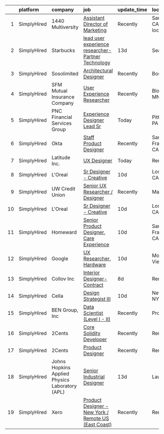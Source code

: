 

|    | platform    | company                                        | job                                                                                                                                                                  | update_time   | location                   |
|---:|:------------|:-----------------------------------------------|:---------------------------------------------------------------------------------------------------------------------------------------------------------------------|:--------------|:---------------------------|
|  1 | SimplyHired | 1440 Multiversity                              | [Assistant Director of Marketing](https://www.simplyhired.com/job/pXtdIG1oXZXel-tcMpkP_IElWOCVHUVsbgoLj2a-x723C37hLZDrxQ?q=generative+designer)                      | Recently      | Santa Cruz, CA +1 location |
|  2 | SimplyHired | Starbucks                                      | [lead user experience researcher- Partner Technology](https://www.simplyhired.com/job/WZyG_n2j29D7uGQmy1clSan8Z6dZbbDW9uVzCxG2IsiaPFk8V1cw-A?q=generative+designer)  | 13d           | Seattle, WA                |
|  3 | SimplyHired | Sosolimited                                    | [Architectural Designer](https://www.simplyhired.com/job/1wnZZjS_T2B-Khb33FLg8m5W26VpFJO-O7M0joPbDLzOi2-l3WqCTg?q=generative+designer)                               | Recently      | Boston, MA                 |
|  4 | SimplyHired | SFM Mutual Insurance Company                   | [User Experience Researcher](https://www.simplyhired.com/job/q7YkSDr49eIMyGsjnEsWzQDcdRzh4LJi6vHhnUzHogohwIPFoCfm4w?q=generative+designer)                           | Recently      | Bloomington, MN            |
|  5 | SimplyHired | PNC Financial Services Group                   | [Experience Designer Lead Sr](https://www.simplyhired.com/job/_KfcOn6A7tMjpsnQaJRGLB6Tp36hXLW0dvaWWhpUBBaD9-yU1GFFMw?q=generative+designer)                          | Today         | Pittsburgh, PA             |
|  6 | SimplyHired | Okta                                           | [Staff Product Designer](https://www.simplyhired.com/job/XTWycakfgT3dbDt_BsPJw0WRyZQPa588d3r1AJy6SmvZf0LajTeckw?q=generative+designer)                               | Recently      | San Francisco, CA          |
|  7 | SimplyHired | Latitude Inc.                                  | [UX Designer](https://www.simplyhired.com/job/80sgAcC9vSXFtFZ1tIWzsJ0uJ0iGGziCp81V6Rxq88YW_nAoL_Qx5A?q=generative+designer)                                          | Today         | Remote                     |
|  8 | SimplyHired | L'Oreal                                        | [Sr Designer - Creative](https://www.simplyhired.com/job/QinnBfWW1Dpw5513aYELTSJ_tC5va4sc2NdX_U9wQc8674XiZCBbCQ?q=generative+designer)                               | 10d           | Los Angeles, CA            |
|  9 | SimplyHired | UW Credit Union                                | [Senior UX Researcher / Designer](https://www.simplyhired.com/job/fan7Ko4X7PM0bGVsx3HklRDy9pfoUm9RnD5M-9Tzu_zep_bB1t3QfQ?q=generative+designer)                      | Recently      | Madison, WI                |
| 10 | SimplyHired | L'Oreal                                        | [Sr Designer - Creative](https://www.simplyhired.com/job/QinnBfWW1Dpw5513aYELTSJ_tC5va4sc2NdX_U9wQc8674XiZCBbCQ?q=generative+designer)                               | 10d           | Los Angeles, CA            |
| 11 | SimplyHired | Homeward                                       | [Senior Product Designer, Care Experience](https://www.simplyhired.com/job/wqyzo7AADYQKQNAg2pD5syfNDwVM071qMvVL3orygFmu_AwHuGcG5Q?q=generative+designer)             | 10d           | San Francisco, CA          |
| 12 | SimplyHired | Google                                         | [UX Researcher, Hardware](https://www.simplyhired.com/job/39fdBQ0tlySmYMNSLCf7WqSbtzqwciZlK3jGt8KZpEJ_75gPb-fN_w?q=generative+designer)                              | 10d           | Mountain View, CA          |
| 13 | SimplyHired | Collov Inc                                     | [Interior Designer-Contract](https://www.simplyhired.com/job/YZT96NOPwpiIDkZDNsM_1MmXl7GZOj1Q_Ghf9yHHNy9mn8aayWDjoA?q=generative+designer)                           | 8d            | Remote                     |
| 14 | SimplyHired | Cella                                          | [Design Strategist III](https://www.simplyhired.com/job/B2jJi54zJ_71xO_-EHN86j9XrkzAzIoEkx7QiU9aBf1GayEuOAZ_qQ?q=generative+designer)                                | 10d           | New York, NY               |
| 15 | SimplyHired | BEN Group, Inc                                 | [Data Scientist (Level I - II)](https://www.simplyhired.com/job/tmv5vgoSXu7itrWFr56ue6HeBITKBmNb720Q6QKiPbJR5PrsGndg4g?q=generative+designer)                        | Recently      | Provo, UT                  |
| 16 | SimplyHired | 2Cents                                         | [Core Solidity Developer](https://www.simplyhired.com/job/yaTegn-ORs8Xd35tTGfbV12cQTOp2DiyeY9m5_FSPmo1bC_GefnhsA?q=generative+designer)                              | Recently      | Remote                     |
| 17 | SimplyHired | 2Cents                                         | [Product Designer](https://www.simplyhired.com/job/hfDbNr8nE59mZFMKpfn6QfxbSTb1dwOOakE4x9PO6RQwDAuXGUzsaw?q=generative+designer)                                     | Recently      | Remote                     |
| 18 | SimplyHired | Johns Hopkins Applied Physics Laboratory (APL) | [Senior Industrial Designer](https://www.simplyhired.com/job/cWteweR2HUSB-M6HNfjiwbg6s9QWBdHzzWW_VIcrN6UKsXa3uDdpvw?q=generative+designer)                           | 13d           | Laurel, MD                 |
| 19 | SimplyHired | Xero                                           | [Product Designer - New York / Remote US (East Coast)](https://www.simplyhired.com/job/Uve7sc1FrWS-FAPF8zVeCvmJntMIsHinLThLFFqIBH0h7xea4dfymQ?q=generative+designer) | Recently      | Remote                     |